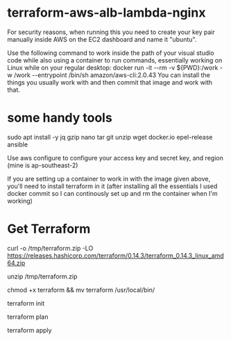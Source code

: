 # terraform-aws-alb-lambda-nginx
For security reasons, when running this you need to create your key pair manually inside AWS on the EC2 dashboard and name it "ubuntu".

Use the following command to work inside the path of your visual studio code while also using a container to run commands, essentially working on Linux while on your regular desktop:
docker run -it --rm -v ${PWD}:/work -w /work --entrypoint /bin/sh amazon/aws-cli:2.0.43
You can install the things you usually work with and then commit that image and work with that.

# some handy tools
sudo apt install -y jq gzip nano tar git unzip wget docker.io epel-release ansible

Use aws configure to configure your access key and secret key, and region (mine is ap-southeast-2)

If you are setting up a container to work in with the image given above, you'll need to install terraform in it (after installing all the essentials I used docker commit so I can continously set up and rm the container when I'm working)

# Get Terraform

curl -o /tmp/terraform.zip -LO https://releases.hashicorp.com/terraform/0.14.3/terraform_0.14.3_linux_amd64.zip

unzip /tmp/terraform.zip

chmod +x terraform && mv terraform /usr/local/bin/


terraform init

terraform plan

terraform apply
